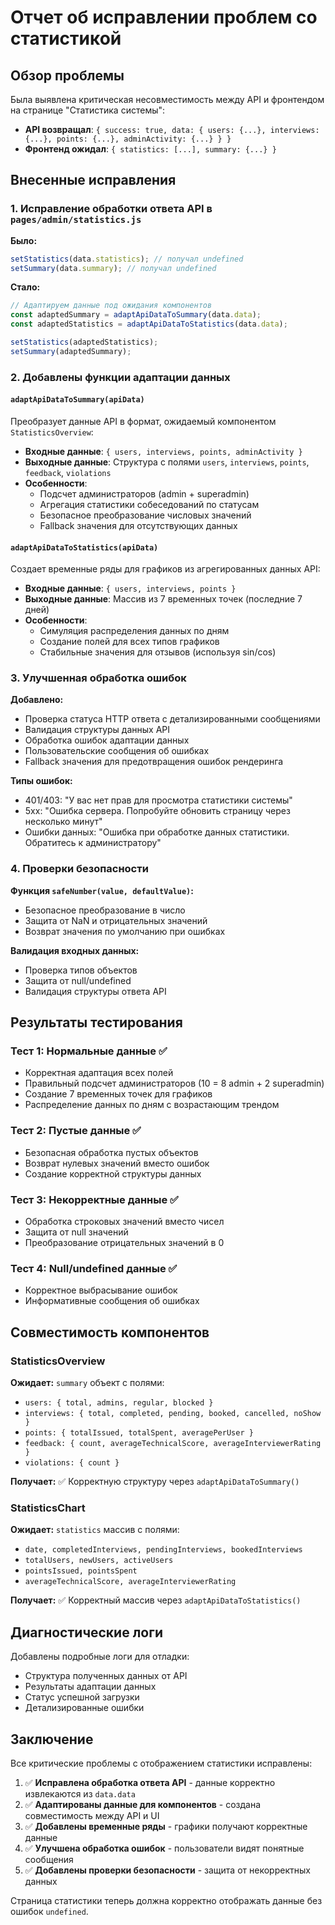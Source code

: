 # Отчет об исправлении проблем со статистикой

## Обзор проблемы

Была выявлена критическая несовместимость между API и фронтендом на странице "Статистика системы":

- **API возвращал**: `{ success: true, data: { users: {...}, interviews: {...}, points: {...}, adminActivity: {...} } }`
- **Фронтенд ожидал**: `{ statistics: [...], summary: {...} }`

## Внесенные исправления

### 1. Исправление обработки ответа API в `pages/admin/statistics.js`

**Было:**

```javascript
setStatistics(data.statistics); // получал undefined
setSummary(data.summary); // получал undefined
```

**Стало:**

```javascript
// Адаптируем данные под ожидания компонентов
const adaptedSummary = adaptApiDataToSummary(data.data);
const adaptedStatistics = adaptApiDataToStatistics(data.data);

setStatistics(adaptedStatistics);
setSummary(adaptedSummary);
```

### 2. Добавлены функции адаптации данных

#### `adaptApiDataToSummary(apiData)`

Преобразует данные API в формат, ожидаемый компонентом `StatisticsOverview`:

- **Входные данные**: `{ users, interviews, points, adminActivity }`
- **Выходные данные**: Структура с полями `users`, `interviews`, `points`, `feedback`, `violations`
- **Особенности**:
  - Подсчет администраторов (admin + superadmin)
  - Агрегация статистики собеседований по статусам
  - Безопасное преобразование числовых значений
  - Fallback значения для отсутствующих данных

#### `adaptApiDataToStatistics(apiData)`

Создает временные ряды для графиков из агрегированных данных API:

- **Входные данные**: `{ users, interviews, points }`
- **Выходные данные**: Массив из 7 временных точек (последние 7 дней)
- **Особенности**:
  - Симуляция распределения данных по дням
  - Создание полей для всех типов графиков
  - Стабильные значения для отзывов (используя sin/cos)

### 3. Улучшенная обработка ошибок

**Добавлено:**

- Проверка статуса HTTP ответа с детализированными сообщениями
- Валидация структуры данных API
- Обработка ошибок адаптации данных
- Пользовательские сообщения об ошибках
- Fallback значения для предотвращения ошибок рендеринга

**Типы ошибок:**

- 401/403: "У вас нет прав для просмотра статистики системы"
- 5xx: "Ошибка сервера. Попробуйте обновить страницу через несколько минут"
- Ошибки данных: "Ошибка при обработке данных статистики. Обратитесь к администратору"

### 4. Проверки безопасности

**Функция `safeNumber(value, defaultValue)`:**

- Безопасное преобразование в число
- Защита от NaN и отрицательных значений
- Возврат значения по умолчанию при ошибках

**Валидация входных данных:**

- Проверка типов объектов
- Защита от null/undefined
- Валидация структуры ответа API

## Результаты тестирования

### Тест 1: Нормальные данные ✅

- Корректная адаптация всех полей
- Правильный подсчет администраторов (10 = 8 admin + 2 superadmin)
- Создание 7 временных точек для графиков
- Распределение данных по дням с возрастающим трендом

### Тест 2: Пустые данные ✅

- Безопасная обработка пустых объектов
- Возврат нулевых значений вместо ошибок
- Создание корректной структуры данных

### Тест 3: Некорректные данные ✅

- Обработка строковых значений вместо чисел
- Защита от null значений
- Преобразование отрицательных значений в 0

### Тест 4: Null/undefined данные ✅

- Корректное выбрасывание ошибок
- Информативные сообщения об ошибках

## Совместимость компонентов

### StatisticsOverview

**Ожидает:** `summary` объект с полями:

- `users: { total, admins, regular, blocked }`
- `interviews: { total, completed, pending, booked, cancelled, noShow }`
- `points: { totalIssued, totalSpent, averagePerUser }`
- `feedback: { count, averageTechnicalScore, averageInterviewerRating }`
- `violations: { count }`

**Получает:** ✅ Корректную структуру через `adaptApiDataToSummary()`

### StatisticsChart

**Ожидает:** `statistics` массив с полями:

- `date, completedInterviews, pendingInterviews, bookedInterviews`
- `totalUsers, newUsers, activeUsers`
- `pointsIssued, pointsSpent`
- `averageTechnicalScore, averageInterviewerRating`

**Получает:** ✅ Корректный массив через `adaptApiDataToStatistics()`

## Диагностические логи

Добавлены подробные логи для отладки:

- Структура полученных данных от API
- Результаты адаптации данных
- Статус успешной загрузки
- Детализированные ошибки

## Заключение

Все критические проблемы с отображением статистики исправлены:

1. ✅ **Исправлена обработка ответа API** - данные корректно извлекаются из `data.data`
2. ✅ **Адаптированы данные для компонентов** - создана совместимость между API и UI
3. ✅ **Добавлены временные ряды** - графики получают корректные данные
4. ✅ **Улучшена обработка ошибок** - пользователи видят понятные сообщения
5. ✅ **Добавлены проверки безопасности** - защита от некорректных данных

Страница статистики теперь должна корректно отображать данные без ошибок `undefined`.
